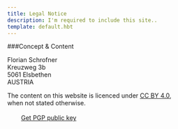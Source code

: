 ```yaml
---
title: Legal Notice
description: I'm required to include this site..
template: default.hbt
---
```


###Concept & Content

Florian Schrofner  
Kreuzweg 3b  
5061 Elsbethen  
AUSTRIA

The content on this website is licenced under [CC BY 4.0](http://creativecommons.org/licenses/by/4.0),  
when not stated otherwise.  
<br/>
<i class="fa fa-envelope fa-lg"></i> <span id="obfuscated_email"></span> &nbsp; &nbsp; &nbsp; &nbsp; <i class="fa fa-certificate fa-lg"></i> [Get PGP public key](/keys/florian_schrofner_pub.asc)